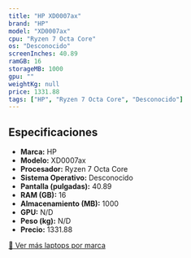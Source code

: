 ```yaml
---
title: "HP XD0007ax"
brand: "HP"
model: "XD0007ax"
cpu: "Ryzen 7 Octa Core"
os: "Desconocido"
screenInches: 40.89
ramGB: 16
storageMB: 1000
gpu: ""
weightKg: null
price: 1331.88
tags: ["HP", "Ryzen 7 Octa Core", "Desconocido"]
---
```

## Especificaciones

- **Marca:** HP
- **Modelo:** XD0007ax
- **Procesador:** Ryzen 7 Octa Core
- **Sistema Operativo:** Desconocido
- **Pantalla (pulgadas):** 40.89
- **RAM (GB):** 16
- **Almacenamiento (MB):** 1000
- **GPU:** N/D
- **Peso (kg):** N/D
- **Precio:** 1331.88

[:rocket: Ver más laptops por marca](/brand/hp)
